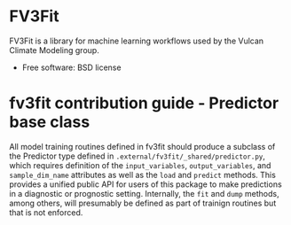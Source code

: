 FV3Fit
======

FV3Fit is a library for machine learning workflows used by the Vulcan Climate Modeling group.

* Free software: BSD license


# fv3fit contribution guide - Predictor base class

All model training routines defined in fv3fit should produce a subclass of the Predictor
type defined in `.external/fv3fit/_shared/predictor.py`, which requires definition
of the `input_variables`, `output_variables`, and `sample_dim_name` attributes as well
as the `load` and `predict` methods. This provides a unified public API for users
of this package to make predictions in a diagnostic or prognostic setting. Internally,
the `fit` and `dump` methods, among others, will presumably be defined as part of
trainign routines but that is not enforced.
